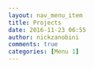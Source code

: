 ```yaml
---
layout: nav_menu_item
title: Projects
date: 2016-11-23 06:55
author: nickzanobini
comments: true
categories: [Menu 1]
---
```



